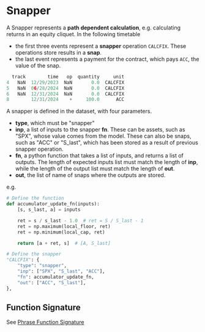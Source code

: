 # Snapper

A Snapper represents a **path dependent calculation**, e.g. calculating returns in an equity cliquet. In the following timetable

- the first three events represent a **snapper** operation `CALCFIX`. These operations store results in a **snap**.
- the last event represents a payment for the contract, which pays `ACC`, the value of the snap.

```py
  track        time   op  quantity     unit
4   NaN  12/29/2023  NaN       0.0  CALCFIX
5   NaN  06/28/2024  NaN       0.0  CALCFIX
6   NaN  12/31/2024  NaN       0.0  CALCFIX
8        12/31/2024    +     100.0      ACC
```

A snapper is defined in the dataset, with four parameters. 

 - **type**, which must be "snapper"
 - **inp**, a list of inputs to the snapper **fn**. These can be assets, such as "SPX", whose value comes from the model. These can also be snaps, such as "ACC" or "S_last", which has been stored as a result of previous snapper operation. 
 - **fn**, a python function that takes a list of inputs, and returns a list of outputs. The length of expected inputs list must match the length of **inp**, while the length of the output list must match the length of **out**.
 - **out**, the list of name of snaps where the outputs are stored.  



e.g.
```py
# Define the function
def accumulator_update_fn(inputs):
    [s, s_last, a] = inputs

    ret = s / s_last - 1.0  # ret = S / S_last - 1
    ret = np.maximum(local_floor, ret)
    ret = np.minimum(local_cap, ret)

    return [a + ret, s]  # [A, S_last]

# Define the snapper
"CALCFIX": {
    "type": "snapper",
    "inp": ["SPX", "S_last", "ACC"],
    "fn": accumulator_update_fn,
    "out": ["ACC", "S_last"],
},
```


## Function Signature
See [Phrase Function Signature](phrase.md/#function-signature)